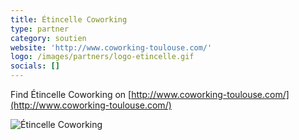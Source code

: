 ```yaml
---
title: Étincelle Coworking
type: partner
category: soutien
website: 'http://www.coworking-toulouse.com/'
logo: /images/partners/logo-etincelle.gif
socials: []
---
```


Find Étincelle Coworking on [http://www.coworking-toulouse.com/](http://www.coworking-toulouse.com/)

![Étincelle Coworking](/images/partners/logo-etincelle.gif)
